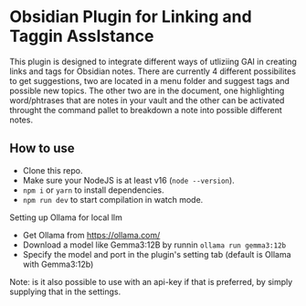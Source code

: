 # Obsidian Plugin for Linking and Taggin AssIstance

This plugin is designed to integrate different ways of utliziing GAI in creating links and tags for Obsidian notes. There are currently 4 different possibilites to get suggestions, two are located in a menu folder and suggest tags and possible new topics. The other two are in the document, one highlighting word/phtrases that are notes in your vault and the other can be activated throught the command pallet to breakdown a note into possible different notes.

## How to use

- Clone this repo.
- Make sure your NodeJS is at least v16 (`node --version`).
- `npm i` or `yarn` to install dependencies.
- `npm run dev` to start compilation in watch mode.

Setting up Ollama for local llm
- Get Ollama from https://ollama.com/
- Download a model like Gemma3:12B by runnin `ollama run gemma3:12b`
- Specify the model and port in the plugin's setting tab (default is Ollama with Gemma3:12b)

Note: is it also possible to use with an api-key if that is preferred, by simply supplying that in the settings.

